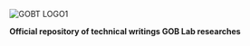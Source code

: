 ![GOBT LOGO1](../main/assets/image/GOB+Platform.png)


**Official repository of technical writings GOB Lab researches**
